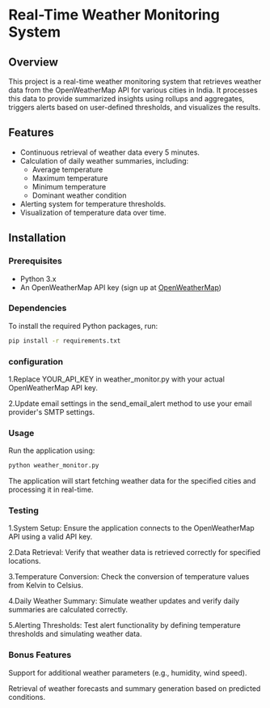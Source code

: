 # Real-Time Weather Monitoring System

## Overview
This project is a real-time weather monitoring system that retrieves weather data from the OpenWeatherMap API for various cities in India. It processes this data to provide summarized insights using rollups and aggregates, triggers alerts based on user-defined thresholds, and visualizes the results.

## Features
- Continuous retrieval of weather data every 5 minutes.
- Calculation of daily weather summaries, including:
  - Average temperature
  - Maximum temperature
  - Minimum temperature
  - Dominant weather condition
- Alerting system for temperature thresholds.
- Visualization of temperature data over time.

## Installation

### Prerequisites
- Python 3.x
- An OpenWeatherMap API key (sign up at [OpenWeatherMap](https://openweathermap.org/))

### Dependencies
To install the required Python packages, run:
```bash
pip install -r requirements.txt

```
### configuration

1.Replace YOUR_API_KEY in weather_monitor.py with your actual OpenWeatherMap API key.

2.Update email settings in the send_email_alert method to use your email provider's SMTP settings.

### Usage

Run the application using:
```bash
python weather_monitor.py

```
The application will start fetching weather data for the specified cities and processing it in real-time.

### Testing

1.System Setup: Ensure the application connects to the OpenWeatherMap API using a valid API key.

2.Data Retrieval: Verify that weather data is retrieved correctly for specified locations.

3.Temperature Conversion: Check the conversion of temperature values from Kelvin to Celsius.

4.Daily Weather Summary: Simulate weather updates and verify daily summaries are calculated correctly.

5.Alerting Thresholds: Test alert functionality by defining temperature thresholds and simulating weather data.

### Bonus Features

Support for additional weather parameters (e.g., humidity, wind speed).

Retrieval of weather forecasts and summary generation based on predicted conditions.